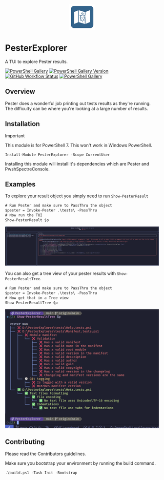<center><img src="https://raw.githubusercontent.com/HeyItsGilbert/PesterExplorer/main/images/icon.png" /></center>

# PesterExplorer

A TUI to explore Pester results.

[![PowerShell Gallery](https://img.shields.io/powershellgallery/dt/PesterExplorer)](https://www.powershellgallery.com/packages/PesterExplorer/)
[![PowerShell Gallery Version](https://img.shields.io/powershellgallery/v/PesterExplorer)](https://www.powershellgallery.com/packages/PesterExplorer/)
[![GitHub Workflow Status](https://img.shields.io/github/actions/workflow/status/HeyItsGilbert/PesterExplorer/CI.yaml)](https://www.powershellgallery.com/packages/PesterExplorer/)
[![PowerShell Gallery](https://img.shields.io/powershellgallery/p/PesterExplorer)](https://www.powershellgallery.com/packages/PesterExplorer/)

## Overview

Pester does a wonderful job printing out tests results as they're running. The
difficulty can be where you're looking at a large number of results.

## Installation

> [!IMPORTANT]
> This module is for PowerShell 7. This won't work in Windows PowerShell.

```pwsh
Install-Module PesterExplorer -Scope CurrentUser
```

Installing this module will install it's dependencies which are Pester and
PwshSpectreConsole.

## Examples

To explore your result object you simply need to run `Show-PesterResult`

```pwsh
# Run Pester and make sure to PassThru the object
$pester = Invoke-Pester .\tests\ -PassThru
# Now run the TUI
Show-PesterResult $p
```

<center><img src="https://raw.githubusercontent.com/HeyItsGilbert/PesterExplorer/main/images/Show-PesterResult.png" /></center>

You can also get a tree view of your pester results with
`Show-PesterResultTree`.

```pwsh
# Run Pester and make sure to PassThru the object
$pester = Invoke-Pester .\tests\ -PassThru
# Now get that in a Tree view
Show-PesterResultTree $p
```

<center><img src="https://raw.githubusercontent.com/HeyItsGilbert/PesterExplorer/main/images/Show-PesterResultTree.png" /></center>

## Contributing

Please read the Contributors guidelines.

Make sure you bootstrap your environment by running the build command.

```pwsh
.\build.ps1 -Task Init -Bootstrap
```

